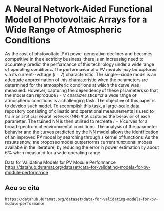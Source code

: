 # A Neural Network-Aided Functional Model of Photovoltaic Arrays for a Wide Range of Atmospheric Conditions

As the cost of photovoltaic (PV) power generation declines and becomes competitive in the electricity business, there is an increasing need to accurately predict the performance of this technology under a wide range of operating conditions. The performance of a PV module may be captured via its current--voltage ($\textit{I}-\textit{V}$) characteristic. The single--diode model is an adequate  approximation of this characteristic when the parameters are determined for the atmospheric conditions at which the curve was measured. However, capturing the dependency of these parameters so that the model can reproduce $\textit{I}-\textit{V}$ characteristics for a wide range of atmospheric conditions is a challenging task. The objective of this paper is to develop such model. To accomplish this task, a large-scale data repository consisting of climatic and operational measurements is used to train an artificial neural network (NN) that captures the behavior of each parameter. The trained NN is then utilized to recreate $\textit{I}-\textit{V}$ curves for a broad spectrum of environmental conditions. The analysis of the parameter behavior and the curves predicted by the NN model allows the identification of an improved PV model by searching through a kernel of functions. As the results show, the proposed model outperforms current functional models available in the literature, by reducing the error in power estimation by about 6\% when measured for a wide operating range.


Data for Validating Models for PV Module Performance
https://datahub.duramat.org/dataset/data-for-validating-models-for-pv-module-performance

## Aca se cita
    https://datahub.duramat.org/dataset/data-for-validating-models-for-pv-module-performance
    
